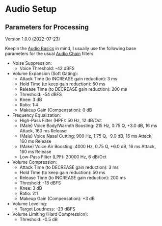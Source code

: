 
Audio Setup
===========

Parameters for Processing
-------------------------

Version 1.0.0 (2022-07-23)

Keepin the [Audio Basics](audio-basics.md) in mind, I usually use the
following base parameters for the usual [Audio Chain](audio-chain.md) filters:

- Noise Suppression:
    - Voice Threshold: -42 dBFS
- Volume Expansion (Soft Gating):
    - Attack Time (to INCREASE gain reduction): 3 ms
    - Hold Time (to keep gain reduction): 50 ms
    - Release Time (to DECREASE gain reduction): 200 ms
    - Threshold: -54 dBFS
    - Knee: 3 dB
    - Ratio: 1:4
    - Makeup Gain (Compensation): 0 dB
- Frequency Equalization:
    - High-Pass Filter (HPF):             50 Hz, 12 dB/Oct
    - (Male) Voice Body/Warmth Boosting: 215 Hz, 0.75 Q, +3.0 dB, 16 ms Attack, 160 ms Release
    - (Male) Voice Nasal Cutting:        900 Hz, 1.75 Q, -9.0 dB, 16 ms Attack, 160 ms Release
    - (Make) Voice Air Boosting:        4000 Hz, 0.75 Q, +6.0 dB, 16 ms Attack, 160 ms Release
    - Low-Pass Filter (LPF):           20000 Hz, 6 dB/Oct
- Volume Compression:
    - Attack Time (to DECREASE gain reduction): 3 ms
    - Hold Time (to keep gain reduction): 50 ms
    - Release Time (to INCREASE gain reduction): 200 ms
    - Threshold: -18 dBFS
    - Knee: 3 dB
    - Ratio: 2:1
    - Makeup Gain (Compensation): +3 dB
- Volume Leveling:
    - Target Loudness: -23 dBFS
- Volume Limiting (Hard Compression):
    - Threshold: -0.5 dB

